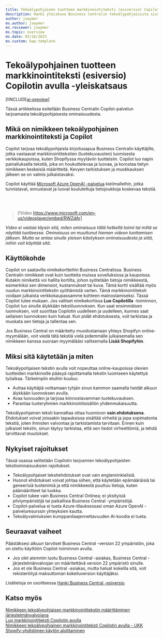 ```yaml
---
title: Tekoälypohjainen tuotteen markkinointiteksti (esiversio) Copilotin avulla -yleiskatsaus
description: Hanki yleiskuva Business Centralin tekoälypohjaisista sisällönluontiominaisuuksista.
author: jswymer
ms.author: jswymer
ms.reviewer: jswymer
ms.topic: overview
ms.date: 03/16/2023
ms.custom: bap-template
---
```

# Tekoälypohjainen tuotteen markkinointiteksti (esiversio) Copilotin avulla -yleiskatsaus

[!INCLUDE[ai-preview](includes/ai-preview.md)]

Tässä artikkelissa esitellään Business Centralin Copilot-palvelun tarjoamasta tekoälypohjaisesta ominaisuudesta.

## Mikä on nimikkeen tekoälypohjainen markkinointiteksti ja Copilot

Copilot tarjoaa tekoälypohjaista kirjoitusapua Business Centralin käyttäjille, jotka vastaavat markkinointitekstien (tuotekuvausten) luomisesta verkkokaupoissa, kuten Shopifyssa myytäviin tuotteisiin. Copilot luo napin painalluksella tekstiä, joka on houkuttelevaa ja luovaa, ja korostaa tietyn nimikkeen keskeisiä määritteitä. Kevyen tarkistuksen ja muokkauksen jälkeen se on valmis julkaistavaksi.

Copilot käyttää [Microsoft Azure OpenAI -palvelua](/azure/cognitive-services/openai/overview) kielimalleihin, jotka tunnistavat, ennustavat ja luovat koulutettuja tietojoukkoja koskevaa tekstiä.

<br><br>  

> [!Video https://www.microsoft.com/en-us/videoplayer/embed/RWZdAr]

*Video ei vastaa täysin sitä, miten ominaisuus tällä hetkellä toimii tai miltä se näyttää tuotteessa. Ominaisuus on muuttunut hieman videon tuottamisen jälkeen. Mutta se antaa sinulle yleisen käsityksen ominaisuudesta ja siitä, mihin voit käyttää sitä*.
  
## Käyttökohde

Copilot on saatavilla nimikekortteihin Business Centralissa. Business Centralin nimikkeet ovat kuin tuotteita muissa sovelluksissa ja kaupoissa. Kutakin nimikettä voi hallita kortilta, johon syötetään tietoja nimikkeestä, esimerkiksi sen dimensiot, kustannukset tai kuva. Tämä kortti sisältää myös ruudun markkinointitekstin syöttämistä varten. Tämä markkinointiteksti voidaan julkaista verkkokaupassamme kohteen mainostamiseksi. Tässä Copilot tulee mukaan. Jos valitset nimikekortissa **Luo Copilotilla** -toiminnon, Copilot luo sinulle älykkään tekstiluonnoksen. Kun saat ensimmäisen luonnoksen, voit suorittaa Copilotin uudelleen ja uudelleen, kunnes saat sellaisen luonnoksen kuin haluat. Kun pidät ehdotuksesta, voit tarkistaa ja muokata sen tietoja ja tallentaa sen.

Jos Business Central on määritetty muodostamaan yhteys Shopifyn online-myymälään, voit viedä tätä tekstiä vielä pidemmälle julkaisemalla sen nimikkeen kanssa suoraan myymälääsi valitsemalla **Lisää Shopifyhin**.

## Miksi sitä käytetään ja miten

Tekoälypohjaisen tekstin avulla voit nopeuttaa online-kaupoissa olevien tuotteiden markkinoille pääsyä rajoittamalla tekstin luomiseen käytettyä työaikaa. Tärkeimpiin etuihin kuuluu:

- Auttaa käyttäjiä voittamaan tyhjän sivun kammon saamalla heidät alkuun älykkään luonnoksen avulla.
- Avaa luovuuden ja tarjoaa kiinnostavamman tuotekuvauksen.
- Parantaa tuoteryhmien markkinointisisällön yhdenmukaisuutta.

Tekoälypohjainen teksti kannattaa ottaa huomioon **vain ehdotuksena**. Ehdotukset voivat joissakin tapauksissa sisältää virheitä ja jopa sopimatonta tekstiä, joten ihmisten valvontaa ja tarkistamista tarvitaan. Ennen kuin julkaiset tekstin, sinun täytyy tarkistaa, että sen tiedot virheettömiä, ja tehdä tarvittavat muutokset.

## Nykyiset rajoitukset

Tässä osassa selitetään Copilotin tarjoamien tekoälypohjaisten tekstiominaisuuksien rajoitukset.

- Tekoälypohjaiset tekstiehdotukset ovat vain englanninkielisiä.
- Huonot ehdotukset voivat johtaa siihen, että käytetään epämääräisiä tai geneerisiä tuotenimiä ja että nimikkeestä puuttuu tietoja, kuten päämääritteet tai luokka.
- Copilot tukee vain Business Central Onlinea; ei yksityisiä pilviympäristöjä tai paikallisia Business Central -ympäristöjä.
- Copilot-palvelua ei tueta Azure-tilauksessasi oman Azure OpenAI -palveluresurssin yhteyksien kautta.
- Tekoälyvalmiuksien kumppanilaajennettavuuden Al-koodia ei tueta.

## Seuraavat vaiheet

Päästäksesi alkuun tarvitset Business Central -version 22 ympäristön, joka on otettu käyttöön Copilot-toiminnon avulla.

- Jos olet aiemmin luotu Business Central -asiakas, Business Central -järjestelmänvalvojan on määritettävä version 22 ympäristö sinulle.
- Jos et ole Business Central -asiakas, mutta haluat kokeilla sitä, voit rekisteröityä maksuttoman kokeiluversion käyttäjäksi.

Lisätietoja on osoitteessa [Hanki Business Central -esiversio](ai-preview-getstarted.md).  

## Katso myös

[Nimikkeen tekoälypohjaisen markkinointitekstin määrittäminen järjestelmänvalvojana](enable-ai.md)  
[Luo markkinointiteksti Copilotin avulla](item-marketing-text.md)  
[Nimikkeen tekoälypohjainen markkinointiteksti Copilotin avulla - UKK](ai-faq.md)  
[Shopify-yhdistimen käytön aloittaminen](shopify/get-started.md)  
